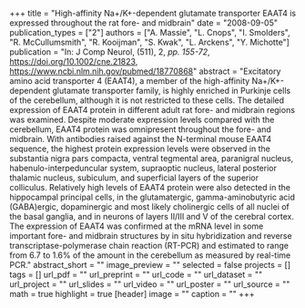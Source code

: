 +++
title = "High-affinity Na+/K+-dependent glutamate transporter EAAT4 is expressed throughout the rat fore- and midbrain"
date = "2008-09-05"
publication_types = ["2"]
authors = ["A. Massie", "L. Cnops", "I. Smolders", "R. McCullumsmith", "R. Kooijman", "S. Kwak", "L. Arckens", "Y. Michotte"]
publication = "In: J Comp Neurol, (511), 2, _pp. 155-72_, https://doi.org/10.1002/cne.21823, https://www.ncbi.nlm.nih.gov/pubmed/18770868"
abstract = "Excitatory amino acid transporter 4 (EAAT4), a member of the high-affinity Na+/K+-dependent glutamate transporter family, is highly enriched in Purkinje cells of the cerebellum, although it is not restricted to these cells. The detailed expression of EAAT4 protein in different adult rat fore- and midbrain regions was examined. Despite moderate expression levels compared with the cerebellum, EAAT4 protein was omnipresent throughout the fore- and midbrain. With antibodies raised against the N-terminal mouse EAAT4 sequence, the highest protein expression levels were observed in the substantia nigra pars compacta, ventral tegmental area, paranigral nucleus, habenulo-interpeduncular system, supraoptic nucleus, lateral posterior thalamic nucleus, subiculum, and superficial layers of the superior colliculus. Relatively high levels of EAAT4 protein were also detected in the hippocampal principal cells, in the glutamatergic, gamma-aminobutyric acid (GABA)ergic, dopaminergic and most likely cholinergic cells of all nuclei of the basal ganglia, and in neurons of layers II/III and V of the cerebral cortex. The expression of EAAT4 was confirmed at the mRNA level in some important fore- and midbrain structures by in situ hybridization and reverse transcriptase-polymerase chain reaction (RT-PCR) and estimated to range from 6.7 to 1.6% of the amount in the cerebellum as measured by real-time PCR."
abstract_short = ""
image_preview = ""
selected = false
projects = []
tags = []
url_pdf = ""
url_preprint = ""
url_code = ""
url_dataset = ""
url_project = ""
url_slides = ""
url_video = ""
url_poster = ""
url_source = ""
math = true
highlight = true
[header]
image = ""
caption = ""
+++
